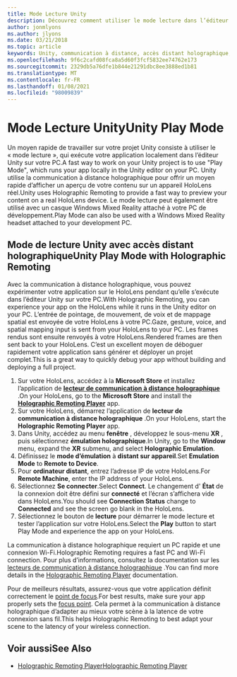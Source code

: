 ```yaml
---
title: Mode Lecture Unity
description: Découvrez comment utiliser le mode lecture dans l’éditeur Unity pour afficher un aperçu des modifications apportées à votre application sur un appareil sans déployer une application.
author: jonmlyons
ms.author: jlyons
ms.date: 03/21/2018
ms.topic: article
keywords: Unity, communication à distance, accès distant holographique, lecteur de communication à distance holographique, HoloLens, casque de réalité mixte, casque de réalité mixte, casque de réalité virtuelle, mode de lecture Unity
ms.openlocfilehash: 9f6c2cafd08fca8a5d60f3fcf5832ee74762e173
ms.sourcegitcommit: 2329db5a76dfe1b844e21291dbc8ee3888ed1b81
ms.translationtype: MT
ms.contentlocale: fr-FR
ms.lasthandoff: 01/08/2021
ms.locfileid: "98009839"
---
```

# <a name="unity-play-mode"></a><span data-ttu-id="d38b2-104">Mode Lecture Unity</span><span class="sxs-lookup"><span data-stu-id="d38b2-104">Unity Play Mode</span></span>

<span data-ttu-id="d38b2-105">Un moyen rapide de travailler sur votre projet Unity consiste à utiliser le « mode lecture », qui exécute votre application localement dans l’éditeur Unity sur votre PC.</span><span class="sxs-lookup"><span data-stu-id="d38b2-105">A fast way to work on your Unity project is to use "Play Mode", which runs your app locally in the Unity editor on your PC.</span></span> <span data-ttu-id="d38b2-106">Unity utilise la communication à distance holographique pour offrir un moyen rapide d’afficher un aperçu de votre contenu sur un appareil HoloLens réel.</span><span class="sxs-lookup"><span data-stu-id="d38b2-106">Unity uses Holographic Remoting to provide a fast way to preview your content on a real HoloLens device.</span></span> <span data-ttu-id="d38b2-107">Le mode lecture peut également être utilisé avec un casque Windows Mixed Reality attaché à votre PC de développement.</span><span class="sxs-lookup"><span data-stu-id="d38b2-107">Play Mode can also be used with a Windows Mixed Reality headset attached to your development PC.</span></span>

## <a name="unity-play-mode-with-holographic-remoting"></a><span data-ttu-id="d38b2-108">Mode de lecture Unity avec accès distant holographique</span><span class="sxs-lookup"><span data-stu-id="d38b2-108">Unity Play Mode with Holographic Remoting</span></span>

<span data-ttu-id="d38b2-109">Avec la communication à distance holographique, vous pouvez expérimenter votre application sur le HoloLens pendant qu’elle s’exécute dans l’éditeur Unity sur votre PC.</span><span class="sxs-lookup"><span data-stu-id="d38b2-109">With Holographic Remoting, you can experience your app on the HoloLens while it runs in the Unity editor on your PC.</span></span> <span data-ttu-id="d38b2-110">L’entrée de pointage, de mouvement, de voix et de mappage spatial est envoyée de votre HoloLens à votre PC.</span><span class="sxs-lookup"><span data-stu-id="d38b2-110">Gaze, gesture, voice, and spatial mapping input is sent from your HoloLens to your PC.</span></span> <span data-ttu-id="d38b2-111">Les frames rendus sont ensuite renvoyés à votre HoloLens.</span><span class="sxs-lookup"><span data-stu-id="d38b2-111">Rendered frames are then sent back to your HoloLens.</span></span> <span data-ttu-id="d38b2-112">C’est un excellent moyen de déboguer rapidement votre application sans générer et déployer un projet complet.</span><span class="sxs-lookup"><span data-stu-id="d38b2-112">This is a great way to quickly debug your app without building and deploying a full project.</span></span>
1. <span data-ttu-id="d38b2-113">Sur votre HoloLens, accédez à la **Microsoft Store** et installez l’application de **[lecteur de communication à distance holographique](https://www.microsoft.com/store/p/holographic-remoting-player/9nblggh4sv40)** .</span><span class="sxs-lookup"><span data-stu-id="d38b2-113">On your HoloLens, go to the **Microsoft Store** and install the **[Holographic Remoting Player](https://www.microsoft.com/store/p/holographic-remoting-player/9nblggh4sv40)** app.</span></span>
2. <span data-ttu-id="d38b2-114">Sur votre HoloLens, démarrez l’application de **lecteur de communication à distance holographique** .</span><span class="sxs-lookup"><span data-stu-id="d38b2-114">On your HoloLens, start the **Holographic Remoting Player** app.</span></span>
3. <span data-ttu-id="d38b2-115">Dans Unity, accédez au menu **fenêtre** , développez le sous-menu **XR** , puis sélectionnez **émulation holographique**.</span><span class="sxs-lookup"><span data-stu-id="d38b2-115">In Unity, go to the **Window** menu, expand the **XR** submenu, and select **Holographic Emulation**.</span></span>
4. <span data-ttu-id="d38b2-116">Définissez le **mode d’émulation** à **distant sur appareil**.</span><span class="sxs-lookup"><span data-stu-id="d38b2-116">Set **Emulation Mode** to **Remote to Device**.</span></span>
5. <span data-ttu-id="d38b2-117">Pour **ordinateur distant**, entrez l’adresse IP de votre HoloLens.</span><span class="sxs-lookup"><span data-stu-id="d38b2-117">For **Remote Machine**, enter the IP address of your HoloLens.</span></span>
6. <span data-ttu-id="d38b2-118">Sélectionnez **Se connecter**.</span><span class="sxs-lookup"><span data-stu-id="d38b2-118">Select **Connect**.</span></span> <span data-ttu-id="d38b2-119">Le changement d' **État** de la connexion doit être défini sur **connecté** et l’écran s’affichera vide dans HoloLens.</span><span class="sxs-lookup"><span data-stu-id="d38b2-119">You should see **Connection Status** change to **Connected** and see the screen go blank in the HoloLens.</span></span>
7. <span data-ttu-id="d38b2-120">Sélectionnez le bouton de **lecture** pour démarrer le mode lecture et tester l’application sur votre HoloLens.</span><span class="sxs-lookup"><span data-stu-id="d38b2-120">Select the **Play** button to start Play Mode and experience the app on your HoloLens.</span></span>

<span data-ttu-id="d38b2-121">La communication à distance holographique requiert un PC rapide et une connexion Wi-Fi.</span><span class="sxs-lookup"><span data-stu-id="d38b2-121">Holographic Remoting requires a fast PC and Wi-Fi connection.</span></span> <span data-ttu-id="d38b2-122">Pour plus d’informations, consultez la documentation sur les [lecteurs de communication à distance holographique](../platform-capabilities-and-apis/holographic-remoting-player.md) .</span><span class="sxs-lookup"><span data-stu-id="d38b2-122">You can find more details in the [Holographic Remoting Player](../platform-capabilities-and-apis/holographic-remoting-player.md) documentation.</span></span>

<span data-ttu-id="d38b2-123">Pour de meilleurs résultats, assurez-vous que votre application définit correctement le [point de focus](focus-point-in-unity.md).</span><span class="sxs-lookup"><span data-stu-id="d38b2-123">For best results, make sure your app properly sets the [focus point](focus-point-in-unity.md).</span></span> <span data-ttu-id="d38b2-124">Cela permet à la communication à distance holographique d’adapter au mieux votre scène à la latence de votre connexion sans fil.</span><span class="sxs-lookup"><span data-stu-id="d38b2-124">This helps Holographic Remoting to best adapt your scene to the latency of your wireless connection.</span></span>

## <a name="see-also"></a><span data-ttu-id="d38b2-125">Voir aussi</span><span class="sxs-lookup"><span data-stu-id="d38b2-125">See Also</span></span>
* [<span data-ttu-id="d38b2-126">Holographic Remoting Player</span><span class="sxs-lookup"><span data-stu-id="d38b2-126">Holographic Remoting Player</span></span>](../platform-capabilities-and-apis/holographic-remoting-player.md)
